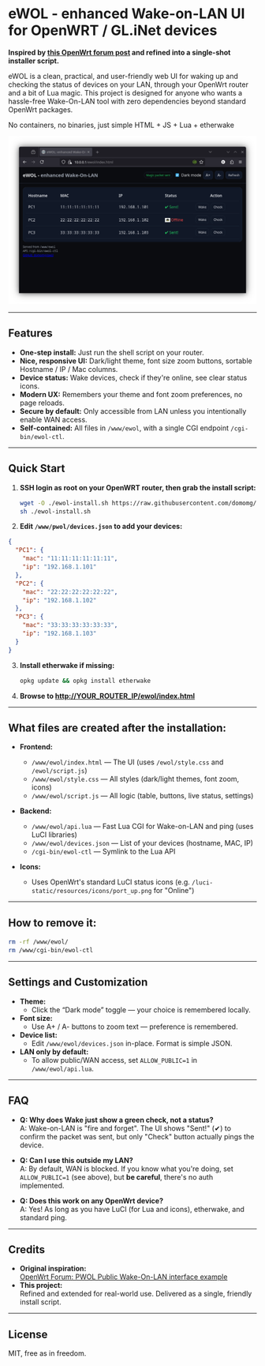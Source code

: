 # eWOL - enhanced Wake-on-LAN UI for OpenWRT / GL.iNet devices

**Inspired by [this OpenWrt forum post](https://forum.openwrt.org/t/pwol-public-wake-on-lan-interface-example/175726/2) and refined into a single-shot installer script.**

eWOL is a clean, practical, and user-friendly web UI for waking up and checking the status of devices on your LAN, through your OpenWrt router and a bit of Lua magic. 
This project is designed for anyone who wants a hassle-free Wake-On-LAN tool with zero dependencies beyond standard OpenWrt packages.

No containers, no binaries, just simple HTML + JS + Lua + etherwake

![Screenshot](res/screenshot.png)

---

## Features

- **One-step install:** Just run the shell script on your router.
- **Nice, responsive UI:** Dark/light theme, font size zoom buttons, sortable Hostname / IP / Mac columns.
- **Device status:** Wake devices, check if they're online, see clear status icons.
- **Modern UX:** Remembers your theme and font zoom preferences, no page reloads.
- **Secure by default:** Only accessible from LAN unless you intentionally enable WAN access.
- **Self-contained:** All files in `/www/ewol`, with a single CGI endpoint `/cgi-bin/ewol-ctl`.

---

## Quick Start

1. **SSH login as root on your OpenWRT router, then grab the install script:**

    ```sh
    wget -O ./ewol-install.sh https://raw.githubusercontent.com/domomg/eWOL/refs/heads/main/ewol-install.sh
    sh ./ewol-install.sh
    ```

2. **Edit `/www/pwol/devices.json` to add your devices:**

  ```json
  {
    "PC1": {
      "mac": "11:11:11:11:11:11",
      "ip": "192.168.1.101"
    },
    "PC2": {
      "mac": "22:22:22:22:22:22",
      "ip": "192.168.1.102"
    },
    "PC3": {
      "mac": "33:33:33:33:33:33",
      "ip": "192.168.1.103"
    }
  }
  ```

3. **Install etherwake if missing:**

    ```sh
    opkg update && opkg install etherwake
    ```

4. **Browse to [http://YOUR_ROUTER_IP/ewol/index.html](http://YOUR_ROUTER_IP/ewol/index.html)**

---

## What files are created after the installation:

- **Frontend:**  
  - `/www/ewol/index.html` — The UI (uses `/ewol/style.css` and `/ewol/script.js`)
  - `/www/ewol/style.css` — All styles (dark/light themes, font zoom, icons)
  - `/www/ewol/script.js` — All logic (table, buttons, live status, settings)
- **Backend:**  
  - `/www/ewol/api.lua` — Fast Lua CGI for Wake-on-LAN and ping (uses LuCI libraries)
  - `/www/ewol/devices.json` — List of your devices (hostname, MAC, IP)
  - `/cgi-bin/ewol-ctl` — Symlink to the Lua API

- **Icons:**  
  - Uses OpenWrt's standard LuCI status icons (e.g. `/luci-static/resources/icons/port_up.png` for "Online")

---

## How to remove it:

```sh
rm -rf /www/ewol/
rm /www/cgi-bin/ewol-ctl
```

---

## Settings and Customization

- **Theme:**  
  - Click the “Dark mode” toggle — your choice is remembered locally.
- **Font size:**  
  - Use A+ / A- buttons to zoom text — preference is remembered.
- **Device list:**  
  - Edit `/www/ewol/devices.json` in-place. Format is simple JSON.
- **LAN only by default:**  
  - To allow public/WAN access, set `ALLOW_PUBLIC=1` in `/www/ewol/api.lua`.

---

## FAQ

- **Q: Why does Wake just show a green check, not a status?**  
  A: Wake-on-LAN is "fire and forget". The UI shows "Sent!" (✔) to confirm the packet was sent, but only "Check" button actually pings the device.

- **Q: Can I use this outside my LAN?**  
  A: By default, WAN is blocked. If you know what you're doing, set `ALLOW_PUBLIC=1` (see above), but **be careful**, there's no auth implemented.

- **Q: Does this work on any OpenWrt device?**  
  A: Yes! As long as you have LuCI (for Lua and icons), etherwake, and standard ping.

---

## Credits

- **Original inspiration:**  
  [OpenWrt Forum: PWOL Public Wake-On-LAN interface example](https://forum.openwrt.org/t/pwol-public-wake-on-lan-interface-example/175726/2)
- **This project:**  
  Refined and extended for real-world use. Delivered as a single, friendly install script.

---

## License

MIT, free as in freedom.
